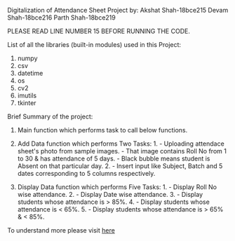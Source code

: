 Digitalization of Attendance Sheet
Project by:
           Akshat Shah-18bce215
           Devam Shah-18bce216
           Parth Shah-18bce219

PLEASE READ LINE NUMBER 15 BEFORE RUNNING THE CODE.

List of all the libraries (built-in modules) used in this Project:
1. numpy
2. csv
3. datetime
4. os
5. cv2
6. imutils
7. tkinter

Brief Summary of the project:

1. Main function which performs task to call below functions.

2. Add Data function which performs Two Tasks: 
           1.
           - Uploading attendace sheet's photo from sample images.
           - That image contains Roll No from 1 to 30 & has attendance of 5 days.
           - Black bubble means student is Absent on that particular day.
           2.
           - Insert input like Subject, Batch and 5 dates corresponding to 5 columns respectively.
           
3. Display Data function which performs Five Tasks:
           1.
           - Display Roll No wise attendance.
           2.
           - Display Date wise attendance.
           3.
           - Display students whose attendance is > 85%.
           4.
           - Display students whose attendance is < 65%.
           5.
           - Display students whose attendance is > 65%  & < 85%.

To understand more please visit [here](https://youtu.be/w4m9l-s6Fc8)
